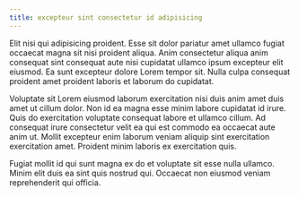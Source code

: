 ```yaml
---
title: excepteur sint consectetur id adipisicing
---
```


Elit nisi qui adipisicing proident. Esse sit dolor pariatur amet ullamco fugiat occaecat magna sit nisi proident aliqua. Anim consectetur aliqua anim consequat sint consequat aute nisi cupidatat ullamco ipsum excepteur elit eiusmod. Ea sunt excepteur dolore Lorem tempor sit. Nulla culpa consequat proident amet proident laboris et laborum do cupidatat.

Voluptate sit Lorem eiusmod laborum exercitation nisi duis anim amet duis amet ut cillum dolor. Non id ea magna esse minim labore cupidatat id irure. Quis do exercitation voluptate consequat labore et ullamco cillum. Ad consequat irure consectetur velit ea qui est commodo ea occaecat aute anim ut. Mollit excepteur enim laborum veniam aliquip sint exercitation exercitation amet. Proident minim laboris ex exercitation quis.

Fugiat mollit id qui sunt magna ex do et voluptate sit esse nulla ullamco. Minim elit duis ea sint quis nostrud qui. Occaecat non eiusmod veniam reprehenderit qui officia.